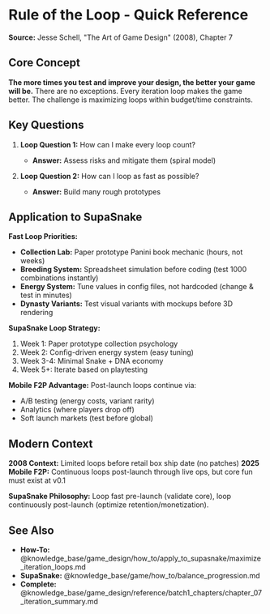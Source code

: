 # Rule of the Loop - Quick Reference

**Source:** Jesse Schell, "The Art of Game Design" (2008), Chapter 7

## Core Concept

**The more times you test and improve your design, the better your game will be.** There are no exceptions. Every iteration loop makes the game better. The challenge is maximizing loops within budget/time constraints.

## Key Questions

1. **Loop Question 1:** How can I make every loop count?
   - **Answer:** Assess risks and mitigate them (spiral model)

2. **Loop Question 2:** How can I loop as fast as possible?
   - **Answer:** Build many rough prototypes

## Application to SupaSnake

**Fast Loop Priorities:**
- **Collection Lab:** Paper prototype Panini book mechanic (hours, not weeks)
- **Breeding System:** Spreadsheet simulation before coding (test 1000 combinations instantly)
- **Energy System:** Tune values in config files, not hardcoded (change & test in minutes)
- **Dynasty Variants:** Test visual variants with mockups before 3D rendering

**SupaSnake Loop Strategy:**
1. Week 1: Paper prototype collection psychology
2. Week 2: Config-driven energy system (easy tuning)
3. Week 3-4: Minimal Snake + DNA economy
4. Week 5+: Iterate based on playtesting

**Mobile F2P Advantage:**
Post-launch loops continue via:
- A/B testing (energy costs, variant rarity)
- Analytics (where players drop off)
- Soft launch markets (test before global)

## Modern Context

**2008 Context:** Limited loops before retail box ship date (no patches)
**2025 Mobile F2P:** Continuous loops post-launch through live ops, but core fun must exist at v0.1

**SupaSnake Philosophy:**
Loop fast pre-launch (validate core), loop continuously post-launch (optimize retention/monetization).

## See Also

- **How-To:** @knowledge_base/game_design/how_to/apply_to_supasnake/maximize_iteration_loops.md
- **SupaSnake:** @knowledge_base/game/how_to/balance_progression.md
- **Complete:** @knowledge_base/game_design/reference/batch1_chapters/chapter_07_iteration_summary.md
